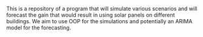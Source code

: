 This is a repository of a program that will simulate various scenarios and will forecast the gain that would result in using solar panels on different buildings. We aim to use
OOP for the simulations and potentially an ARIMA model for the forecasting.
